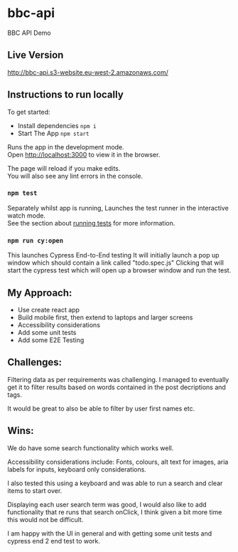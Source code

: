 # bbc-api

BBC API Demo

## Live Version
http://bbc-api.s3-website.eu-west-2.amazonaws.com/

## Instructions to run locally

To get started:
* Install dependencies `npm i`
* Start The App `npm start`


Runs the app in the development mode.\
Open [http://localhost:3000](http://localhost:3000) to view it in the browser.

The page will reload if you make edits.\
You will also see any lint errors in the console.

### `npm test`

Separately whilst app is running, 
Launches the test runner in the interactive watch mode.\
See the section about [running tests](https://facebook.github.io/create-react-app/docs/running-tests) for more information.

### `npm run cy:open`

This launches Cypress End-to-End testing
It will initially launch a pop up window which should contain a link called "todo.spec.js"
Clicking that will start the cypress test which will open up a browser window and run the test.


## **My Approach:** 

* Use create react app
* Build mobile first, then extend to laptops and larger screens
* Accessibility considerations
* Add some unit tests
* Add some E2E Testing 


## **Challenges:** 

Filtering data as per requirements was challenging. I managed to eventually get it to filter results based on words contained in the post decriptions and tags. 

It would be great to also be able to filter by user first names etc.


## **Wins:** 

We do have some search functionality which works well.

Accessibility considerations include: Fonts, colours, alt text for images, aria labels for inputs, keyboard only considerations.

I also tested this using a keyboard and was able to run a search and clear items to start over. 

Displaying each user search term was good, I would also like to add functionality that re runs that search onClick, I think given a bit more time this would not be difficult. 

I am happy with the UI in general and with getting some unit tests and cypress end 2 end test to work.


